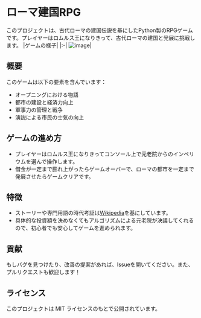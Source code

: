 # ローマ建国RPG

このプロジェクトは、古代ローマの建国伝説を基にしたPython製のRPGゲームです。プレイヤーはロムルス王になりきって、古代ローマの建国と発展に挑戦します。
|ゲームの様子|
|:-|
![image](https://github.com/KajizukaTaichi/Founding-Rome-RPG/assets/122075081/03265cdc-2150-4743-b2ef-bf74752aef9a)|
## 概要

このゲームは以下の要素を含んでいます：

- オープニングにおける物語
- 都市の建設と経済力向上
- 軍事力の管理と戦争
- 演説による市民の士気の向上

## ゲームの進め方

- プレイヤーはロムルス王になりきってコンソール上で元老院からのインペリウムを選んで操作します。
- 借金が一定まで膨れ上がったらゲームオーバーで、ローマの都市を一定まで発展させたらゲームクリアです。

## 特徴
- ストーリーや専門用語の時代考証は[Wikipedia](https://ja.wikipedia.org/wiki/%E3%83%AD%E3%83%BC%E3%83%A0%E3%83%AB%E3%82%B9)を基にしています。
- 具体的な投資額を決めなくてもアルゴリズムによる元老院が決議してくれるので、初心者でも安心してゲームを進められます。

## 貢献

もしバグを見つけたり、改善の提案があれば、Issueを開いてください。また、プルリクエストも歓迎します！

## ライセンス

このプロジェクトは MIT ライセンスのもとで公開されています。

